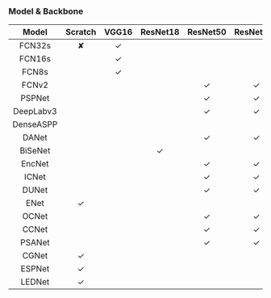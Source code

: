 ### Model & Backbone

|   Model   | Scratch | VGG16 | ResNet18 | ResNet50 | ResNet101 | ResNet152 | DenseNet121 | DenseNet169 |
| :-------: | :-----: | :---: | :------: | :------: | :-------: | :-------: | :---------: | :---------: |
|  FCN32s   |    ✘    |   ✓   |          |          |           |           |             |             |
|  FCN16s   |         |   ✓   |          |          |           |           |             |             |
|   FCN8s   |         |   ✓   |          |          |           |           |             |             |
|   FCNv2   |         |       |          |    ✓     |     ✓     |     ✓     |             |             |
|  PSPNet   |         |       |          |    ✓     |     ✓     |     ✓     |             |             |
| DeepLabv3 |         |       |          |    ✓     |     ✓     |     ✓     |             |             |
| DenseASPP |         |       |          |          |           |           |      ✓      |      ✓      |
|   DANet   |         |       |          |    ✓     |     ✓     |     ✓     |             |             |
|  BiSeNet  |         |       |    ✓     |          |           |           |             |             |
|  EncNet   |         |       |          |    ✓     |     ✓     |     ✓     |             |             |
|   ICNet   |         |       |          |    ✓     |     ✓     |     ✓     |             |             |
|   DUNet   |         |       |          |    ✓     |     ✓     |     ✓     |             |             |
|   ENet    |    ✓    |       |          |          |           |           |             |             |
|   OCNet   |         |       |          |    ✓     |     ✓     |     ✓     |             |             |
|   CCNet   |         |       |          |    ✓     |     ✓     |     ✓     |             |             |
|   PSANet  |         |       |          |    ✓     |     ✓     |     ✓     |             |             |
|   CGNet   |    ✓    |       |          |          |           |           |             |             |
|   ESPNet  |    ✓    |       |          |          |           |           |             |             |
|   LEDNet  |    ✓    |       |          |          |           |           |             |             |